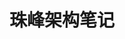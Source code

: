 ---
title: 珠峰架构笔记
order: 10
hero:
title: 珠峰架构笔记
desc: 📚 笔记 | 思路 | 扩展
actions:
- text: 开始阅读
link: /
footer: Open-source MIT Licensed | Copyright © 2021-present<br />Powered by wuxiao.io
---